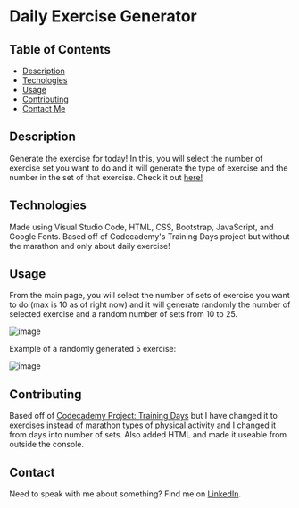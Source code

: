 # Daily Exercise Generator

## Table of Contents

- [Description](#description)
- [Techologies](#technologies)
- [Usage](#usage)
- [Contributing](#contributing)
- [Contact Me](#contact)



## Description
Generate the exercise for today! In this, you will select the number of exercise set you want to do and it will generate the type of exercise and the number in the set of that exercise. Check it out [here!](https://ettaphung.github.io/daily-exercise-generator/)

## Technologies
Made using Visual Studio Code, HTML, CSS, Bootstrap, JavaScript, and Google Fonts. Based off of Codecademy's Training Days project but without the marathon and only about daily exercise!

## Usage
From the main page, you will select the number of sets of exercise you want to do (max is 10 as of right now) and it will generate randomly the number of selected exercise and a random number of sets from 10 to 25.

![image](https://user-images.githubusercontent.com/99515145/205830957-473d6cf6-f847-43e1-babd-56c6bf4048b5.png)

Example of a randomly generated 5 exercise:

![image](https://user-images.githubusercontent.com/99515145/205834717-a6b0794b-0135-418c-8814-2bdc1d072d28.png)

## Contributing
Based off of [Codecademy Project: Training Days](https://www.codecademy.com/projects/practice/training-days) but I have changed it to exercises instead of marathon types of physical activity and I changed it from days into number of sets. Also added HTML and made it useable from outside the console.

## Contact
Need to speak with me about something? Find me on [LinkedIn](https://www.linkedin.com/in/ettaphung/).
